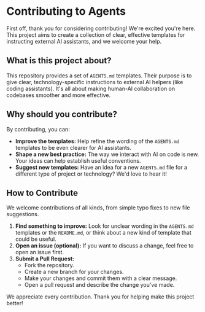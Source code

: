 # Contributing to Agents

First off, thank you for considering contributing! We're excited you're here. This project aims to create a collection of clear, effective templates for instructing external AI assistants, and we welcome your help.

## What is this project about?

This repository provides a set of `AGENTS.md` templates. Their purpose is to give clear, technology-specific instructions to external AI helpers (like coding assistants). It's all about making human-AI collaboration on codebases smoother and more effective.

## Why should you contribute?

By contributing, you can:

- **Improve the templates:** Help refine the wording of the `AGENTS.md` templates to be even clearer for AI assistants.
- **Shape a new best practice:** The way we interact with AI on code is new. Your ideas can help establish useful conventions.
- **Suggest new templates:** Have an idea for a new `AGENTS.md` file for a different type of project or technology? We'd love to hear it!

## How to Contribute

We welcome contributions of all kinds, from simple typo fixes to new file suggestions.

1.  **Find something to improve:** Look for unclear wording in the `AGENTS.md` templates or the `README.md`, or think about a new kind of template that could be useful.
2.  **Open an issue (optional):** If you want to discuss a change, feel free to open an issue first.
3.  **Submit a Pull Request:**
    - Fork the repository.
    - Create a new branch for your changes.
    - Make your changes and commit them with a clear message.
    - Open a pull request and describe the change you've made.

We appreciate every contribution. Thank you for helping make this project better!

